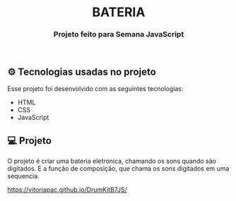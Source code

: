 <h1 align="center">
  BATERIA
</h1>
<h3 align="center">Projeto feito para Semana JavaScript</h3>

<br>

## &#9881; Tecnologias usadas no projeto

Esse projeto foi desenvolvido com as seguintes tecnologias:

- HTML
- CSS
- JavaScript

## 💻 Projeto

O projeto é criar uma bateria eletronica, chamando os sons quando são digitados.
E a função de composição, que chama os sons digitados em uma sequencia.

<a href="https://vitoriapac.github.io/DrumKitB7JS/">https://vitoriapac.github.io/DrumKitB7JS/</a>
